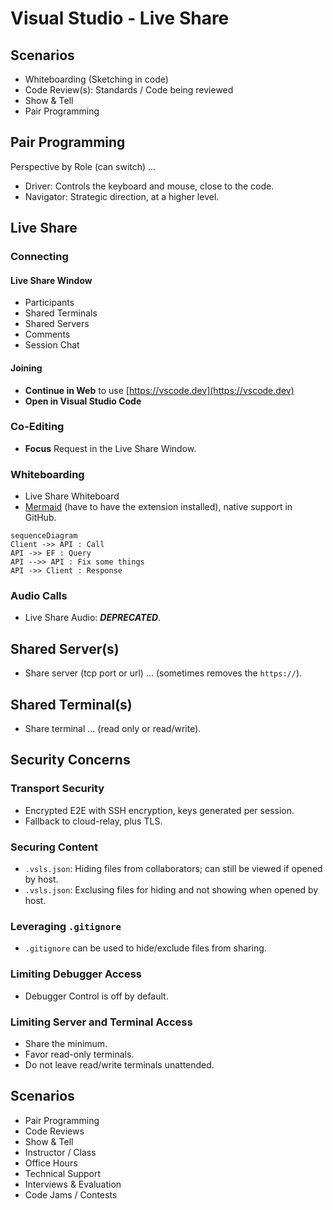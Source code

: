 # Visual Studio - Live Share

## Scenarios

* Whiteboarding (Sketching in code)
* Code Review(s): Standards / Code being reviewed
* Show & Tell
* Pair Programming

## Pair Programming

Perspective by Role (can switch) ...

* Driver: Controls the keyboard and mouse, close to the code.
* Navigator: Strategic direction, at a higher level.

## Live Share

### Connecting

#### Live Share Window

* Participants
* Shared Terminals
* Shared Servers
* Comments
* Session Chat

#### Joining

* **Continue in Web** to use [https://vscode.dev](https://vscode.dev)
* **Open in Visual Studio Code**

### Co-Editing

* **Focus** Request in the Live Share Window.

### Whiteboarding

* Live Share Whiteboard
* [Mermaid](https://mermaid.js.org) (have to have the extension installed), native support in GitHub.

```mermaid
sequenceDiagram
Client ->> API : Call
API ->> EF : Query
API -->> API : Fix some things
API ->> Client : Response
```

### Audio Calls

* Live Share Audio: ***DEPRECATED***.

## Shared Server(s)

* Share server (tcp port or url) ... (sometimes removes the `https://`).

## Shared Terminal(s)

* Share terminal ... (read only or read/write).

## Security Concerns

### Transport Security

* Encrypted E2E with SSH encryption, keys generated per session.
* Fallback to cloud-relay, plus TLS.

### Securing Content

* `.vsls.json`: Hiding files from collaborators; can still be viewed if opened by host.
* `.vsls.json`: Exclusing files for hiding and not showing when opened by host.

### Leveraging `.gitignore`

* `.gitignore` can be used to hide/exclude files from sharing.

### Limiting Debugger Access

* Debugger Control is off by default.

### Limiting Server and Terminal Access

* Share the minimum.
* Favor read-only terminals.
* Do not leave read/write terminals unattended.

## Scenarios

* Pair Programming
* Code Reviews
* Show & Tell
* Instructor / Class
* Office Hours
* Technical Support
* Interviews & Evaluation
* Code Jams / Contests
